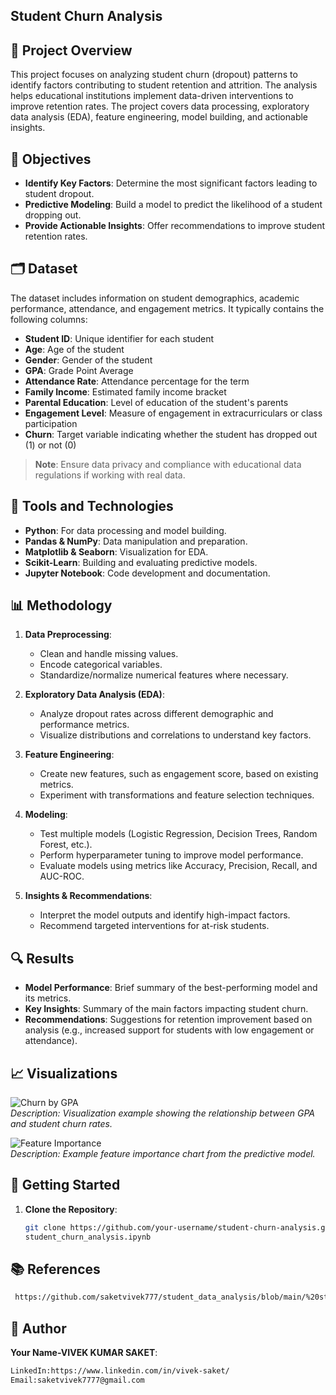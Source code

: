 ## Student Churn Analysis

## 📑 Project Overview

This project focuses on analyzing student churn (dropout) patterns to identify factors contributing to student retention and attrition. The analysis helps educational institutions implement data-driven interventions to improve retention rates. The project covers data processing, exploratory data analysis (EDA), feature engineering, model building, and actionable insights.

## 🎯 Objectives

- **Identify Key Factors**: Determine the most significant factors leading to student dropout.
- **Predictive Modeling**: Build a model to predict the likelihood of a student dropping out.
- **Provide Actionable Insights**: Offer recommendations to improve student retention rates.

## 🗂️ Dataset

The dataset includes information on student demographics, academic performance, attendance, and engagement metrics. It typically contains the following columns:

- **Student ID**: Unique identifier for each student
- **Age**: Age of the student
- **Gender**: Gender of the student
- **GPA**: Grade Point Average
- **Attendance Rate**: Attendance percentage for the term
- **Family Income**: Estimated family income bracket
- **Parental Education**: Level of education of the student's parents
- **Engagement Level**: Measure of engagement in extracurriculars or class participation
- **Churn**: Target variable indicating whether the student has dropped out (1) or not (0)

> **Note**: Ensure data privacy and compliance with educational data regulations if working with real data.

## 🔧 Tools and Technologies

- **Python**: For data processing and model building.
- **Pandas & NumPy**: Data manipulation and preparation.
- **Matplotlib & Seaborn**: Visualization for EDA.
- **Scikit-Learn**: Building and evaluating predictive models.
- **Jupyter Notebook**: Code development and documentation.

## 📊 Methodology

1. **Data Preprocessing**:
   - Clean and handle missing values.
   - Encode categorical variables.
   - Standardize/normalize numerical features where necessary.

2. **Exploratory Data Analysis (EDA)**:
   - Analyze dropout rates across different demographic and performance metrics.
   - Visualize distributions and correlations to understand key factors.

3. **Feature Engineering**:
   - Create new features, such as engagement score, based on existing metrics.
   - Experiment with transformations and feature selection techniques.

4. **Modeling**:
   - Test multiple models (Logistic Regression, Decision Trees, Random Forest, etc.).
   - Perform hyperparameter tuning to improve model performance.
   - Evaluate models using metrics like Accuracy, Precision, Recall, and AUC-ROC.

5. **Insights & Recommendations**:
   - Interpret the model outputs and identify high-impact factors.
   - Recommend targeted interventions for at-risk students.

## 🔍 Results

- **Model Performance**: Brief summary of the best-performing model and its metrics.
- **Key Insights**: Summary of the main factors impacting student churn.
- **Recommendations**: Suggestions for retention improvement based on analysis (e.g., increased support for students with low engagement or attendance).

## 📈 Visualizations

![Churn by GPA](path/to/image)  
*Description: Visualization example showing the relationship between GPA and student churn rates.*

![Feature Importance](path/to/image)  
*Description: Example feature importance chart from the predictive model.*

## 🚀 Getting Started

1. **Clone the Repository**:
   ```bash
   git clone https://github.com/your-username/student-churn-analysis.git
   student_churn_analysis.ipynb
## 📚 References 
  ```bash
   https://github.com/saketvivek777/student_data_analysis/blob/main/%20student_churn_analysis.ipynb
   ```
## 👤 Author
**Your Name-VIVEK KUMAR SAKET**:
  ```bash
LinkedIn:https://www.linkedin.com/in/vivek-saket/
Email:saketvivek7777@gmail.com
